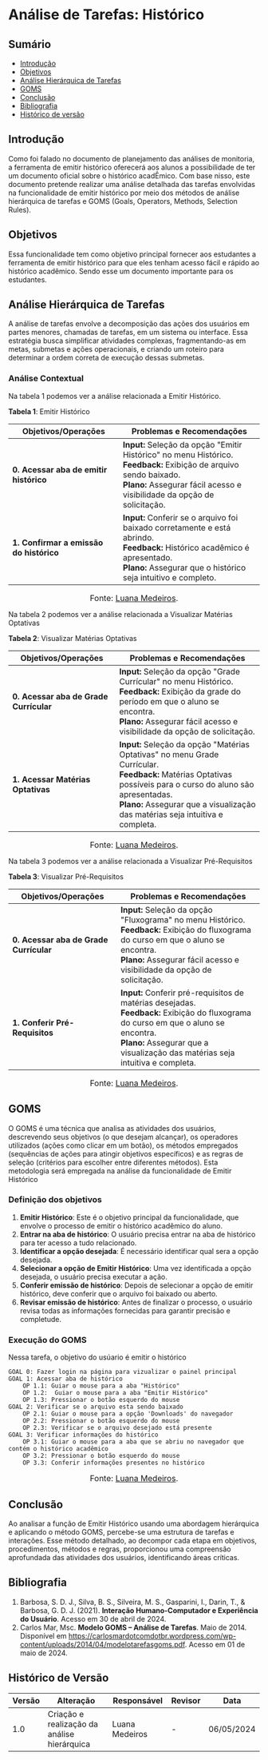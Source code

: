 # Análise de Tarefas: Histórico

## Sumário
* [Introdução](#Introdução)
* [Objetivos](#Objetivos)
* [Análise Hierárquica de Tarefas](Análise-Hierárquica-de-Tarefas)
* [GOMS](#GOMS)
* [Conclusão](#Conclusão)
* [Bibliografia](#Bibliografia)
* [Histórico de versão](#Histórico-de-versão)


## Introdução 
Como foi falado no documento de planejamento das análises de monitoria, a ferramenta de emitir histórico oferecerá aos alunos a possibilidade de ter um documento oficial sobre o histórico acadÊmico. Com base nisso, este documento pretende realizar uma análise detalhada das tarefas envolvidas na funcionalidade de emitir histórico por meio dos métodos de análise hierárquica de tarefas e GOMS (Goals, Operators, Methods, Selection Rules).

## Objetivos
Essa funcionalidade tem como objetivo principal fornecer aos estudantes a ferramenta de emitir histórico para que eles tenham acesso fácil e rápido ao histórico acadêmico. Sendo esse um documento importante para os estudantes.

## Análise Hierárquica de Tarefas
A análise de tarefas envolve a decomposição das ações dos usuários em partes menores, chamadas de tarefas, em um sistema ou interface. Essa estratégia busca simplificar atividades complexas, fragmentando-as em metas, submetas e ações operacionais, e criando um roteiro para determinar a ordem correta de execução dessas submetas.

### Análise Contextual

Na tabela 1 podemos ver a análise relacionada a Emitir Histórico.

**Tabela 1**: Emitir Histórico

| Objetivos/Operações | Problemas e Recomendações |
|---------------------|----------------------------|
| **0. Acessar aba de emitir histórico** | **Input:** Seleção da opção "Emitir Histórico" no menu Histórico.<br>**Feedback:** Exibição de arquivo sendo baixado.<br>**Plano:** Assegurar fácil acesso e visibilidade da opção de solicitação. |
| **1. Confirmar a emissão do histórico** | **Input:** Conferir se o arquivo foi baixado corretamente e está abrindo.<br>**Feedback:** Histórico acadêmico é apresentado.<br>**Plano:** Assegurar que o histórico seja intuitivo e completo. |

<font size="3"><p style="text-align: center">Fonte: [Luana Medeiros](https://github.com/LuaMedeiros).</p></font>

Na tabela 2 podemos ver a análise relacionada a Visualizar Matérias Optativas

**Tabela 2**: Visualizar Matérias Optativas

| Objetivos/Operações | Problemas e Recomendações |
|---------------------|----------------------------|
| **0. Acessar aba de Grade Currícular** | **Input:** Seleção da opção "Grade Currícular" no menu Histórico.<br>**Feedback:** Exibição da grade do período em que o aluno se encontra.<br>**Plano:** Assegurar fácil acesso e visibilidade da opção de solicitação. |
| **1. Acessar Matérias Optativas** | **Input:** Seleção da opção "Matérias Optativas" no menu Grade Currícular.<br>**Feedback:** Matérias Optativas possíveis para o curso do aluno são apresentadas.<br>**Plano:** Assegurar que a visualização das matérias seja intuitiva e completa. |

<font size="3"><p style="text-align: center">Fonte: [Luana Medeiros](https://github.com/LuaMedeiros).</p></font>

Na tabela 3 podemos ver a análise relacionada a Visualizar Pré-Requisitos

**Tabela 3**: Visualizar Pré-Requisitos

| Objetivos/Operações | Problemas e Recomendações |
|---------------------|----------------------------|
| **0. Acessar aba de Grade Currícular** | **Input:** Seleção da opção "Fluxograma" no menu Histórico.<br>**Feedback:** Exibição do fluxograma do curso em que o aluno se encontra.<br>**Plano:** Assegurar fácil acesso e visibilidade da opção de solicitação. |
| **1. Conferir Pré-Requisitos** | **Input:** Conferir pré-requisitos de matérias desejadas.<br>**Feedback:** Exibição do fluxograma do curso em que o aluno se encontra.<br>**Plano:** Assegurar que a visualização das matérias seja intuitiva e completa. |

<font size="3"><p style="text-align: center">Fonte: [Luana Medeiros](https://github.com/LuaMedeiros).</p></font>

## GOMS
O GOMS é uma técnica que analisa as atividades dos usuários, descrevendo seus objetivos (o que desejam alcançar), os operadores utilizados (ações como clicar em um botão), os métodos empregados (sequências de ações para atingir objetivos específicos) e as regras de seleção (critérios para escolher entre diferentes métodos). Esta metodologia será empregada na análise da funcionalidade de Emitir Histórico

### Definição dos objetivos

1. **Emitir Histórico**: Este é o objetivo principal da funcionalidade, que envolve o processo de emitir o histórico acadêmico do aluno.
2. **Entrar na aba de histórico**: O usuário precisa entrar na aba de histórico para ter acesso a tudo relacionado.
3. **Identificar a opção desejada**: É necessário identificar qual sera a opção desejada.
4. **Selecionar a opção de Emitir Histórico**: Uma vez identificada a opção desejada, o usuário precisa executar a ação.
5. **Conferir emissão de histórico**: Depois de selecionar a opção de emitir histórico, deve conferir que o arquivo foi baixado ou aberto.
6. **Revisar emissão de histórico**: Antes de finalizar o processo, o usuário revisa todas as informações fornecidas para garantir precisão e completude.

### Execução do GOMS

  Nessa tarefa, o objetivo do usúario é emitir o histórico

    GOAL 0: Fazer login na página para vizualizar o painel principal
    GOAL 1: Acessar aba de histórico
        OP 1.1: Guiar o mouse para a aba "Histórico"
        OP 1.2:  Guiar o mouse para a aba "Emitir Histórico"
        OP 1.3: Pressionar o botão esquerdo do mouse
    GOAL 2: Verificar se o arquivo esta sendo baixado
        OP 2.1: Guiar o mouse para a opção 'Downloads' do navegador 
        OP 2.2: Pressionar o botão esquerdo do mouse
        OP 2.3: Verificar se o arquivo desejado está presente 
    GOAL 3: Verificar informações do histórico
        OP 3.1: Guiar o mouse para a aba que se abriu no navegador que contém o histórico acadêmico
        OP 3.2: Pressionar o botão esquerdo do mouse
        OP 3.3: Conferir informações presentes no histórico
        
<font size="3"><p style="text-align: center">Fonte: [Luana Medeiros](https://github.com/LuaMedeiros).</p></font>

 ## Conclusão

Ao analisar a função de Emitir Histórico usando uma abordagem hierárquica e aplicando o método GOMS, percebe-se uma estrutura de tarefas e interações. Esse método detalhado, ao decompor cada etapa em objetivos, procedimentos, métodos e regras, proporcionou uma compreensão aprofundada das atividades dos usuários, identificando áreas críticas.

## Bibliografia

1. Barbosa, S. D. J., Silva, B. S., Silveira, M. S., Gasparini, I., Darin, T., & Barbosa, G. D. J. (2021). **Interação Humano-Computador e Experiência do Usuário**. Acesso em 30 de abril de 2024.
2. Carlos Mar, Msc. **Modelo GOMS – Análise de Tarefas**. Maio de 2014. Disponível em <https://carlosmardotcomdotbr.wordpress.com/wp-content/uploads/2014/04/modelotarefasgoms.pdf>. Acesso em 01 de maio de 2024.

## Histórico de Versão

| Versão | Alteração | Responsável | Revisor | Data |
| - | - | - | - | - |
| 1.0 | Criação e realização da análise hierárquica| Luana Medeiros | - | 06/05/2024 |
